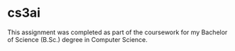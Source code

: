 # cs3ai
This assignment was completed as part of the coursework for my Bachelor of Science (B.Sc.) degree in Computer Science.
